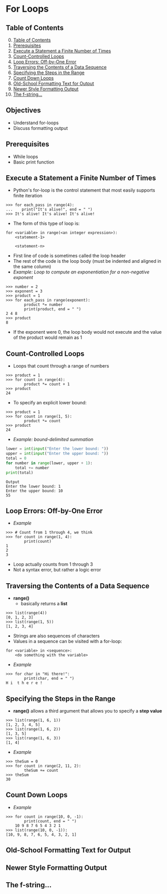 # For Loops

## Table of Contents
0. [Table of Contents](#table-of-contents)
1. [Prerequisites](#prerequisites)
2. [Execute a Statement a Finite Number of Times](#execute-a-statement-a-finite-number-of-times)
3. [Count-Controlled Loops](#count-controlled-loops)
4. [Loop Errors: Off-by-One Error](#loop-errors-off-by-one-error)
5. [Traversing the Contents of a Data Sequence](#traversing-the-contents-of-a-data-sequence)
6. [Specifying the Steps in the Range](#specifying-the-steps-in-the-range)
7. [Count Down Loops](#count-down-loops)
8. [Old-School Formatting Text for Output](#old-school-formatting-text-for-output)
9. [Newer Style Formatting Output](#newer-style-formatting-output)
10. [The f-string...](#the-f-string)

## Objectives

- Understand for-loops
- Discuss formatting output

## Prerequisites

- While loops
- Basic print function

## Execute a Statement a Finite Number of Times

- Python's for-loop is the control statement that most easily supports finite iteration
```shell
>>> for each_pass in range(4):
...    print("It's alive!", end = " ")
>>> It's alive! It's alive! It's alive!
```
- The form of this type of loop is:
```text
for <variable> in range(<an integer expression>):
    <statement-1>

    <statement-n>
```
- First line of code is sometimes called the loop header
- The rest of the code is the loop body (must be indented and aligned in the same column)
- *Example: Loop to compute an exponentiation for a non-negative exponent*
```shell
>>> number = 2
>>> exponent = 3
>>> product = 1
>>> for each_pass in range(exponent):
        product *= number
        print(product, end = " ")
2 4 8
>>> product
8
```
- If the exponent were 0, the loop body would not execute and the value of the product would remain as 1

## Count-Controlled Loops

- Loops that count through a range of numbers
```shell
>>> product = 1
>>> for count in range(4):
        product *= count + 1
>>> product
24
```
- To specify an explicit lower bound:
```shell
>>> product = 1
>>> for count in range(1, 5):
        product *= count
>>> product
24
```
- *Example: bound-delimited summation*
```python
lower = int(input("Enter the lower bound: "))
upper = int(input("Enter the upper bound: "))
total = 0
for number in range(lower, upper + 1):
    total += number
print(total)
```
```text
Output 
Enter the lower bound: 1
Enter the upper bound: 10
55
```

## Loop Errors: Off-by-One Error

- *Example*
```shell
>>> # Count from 1 through 4, we think
>>> for count in range(1, 4):
        print(count)
1
2
3
```
- Loop actually counts from 1 through 3
- Not a syntax error, but rather a logic error

## Traversing the Contents of a Data Sequence

- **range()**
    - basically returns a **list**
```shell
>>> list(range(4))
[0, 1, 2, 3]
>>> list(range(1, 5))
[1, 2, 3, 4]
```
- Strings are also sequences of characters
- Values in a sequence can be visited with a for-loop:
```text
for <variable> in <sequence>:
    <do something with the variable>
```
- *Example*
```shell
>>> for char in "Hi there!":
        print(char, end = " ")
H i  t h e r e !
```

## Specifying the Steps in the Range

- **range()** allows a third argument that allows you to specify a **step value**
```shell
>>> list(range(1, 6, 1))
[1, 2, 3, 4, 5]
>>> list(range(1, 6, 2))
[1, 3, 5]
>>> list(range(1, 6, 3))
[1, 4]
```
- *Example*
```shell
>>> theSum = 0
>>> for count in range(2, 11, 2):
        theSum += count
>>> theSum
30
```

## Count Down Loops

- *Example*
```shell
>>> for count in range(10, 0, -1):
        print(count, end = " ")
    10 9 8 7 6 5 4 3 2 1 
>>> list(range(10, 0, -1)):
[10, 9, 8, 7, 6, 5, 4, 3, 2, 1]
```

## Old-School Formatting Text for Output

## Newer Style Formatting Output

## The f-string...